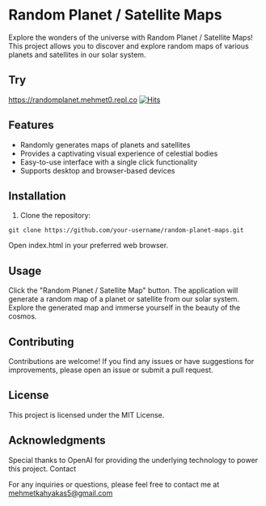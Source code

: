 
# Random Planet / Satellite Maps

Explore the wonders of the universe with Random Planet / Satellite Maps! This project allows you to discover and explore random maps of various planets and satellites in our solar system.

## Try
https://randomplanet.mehmet0.repl.co [![Hits](https://hits.seeyoufarm.com/api/count/incr/badge.svg?url=https%3A%2F%2Fgithub.com%2Fmehmetkahya0%2FRandom-Planet-Maps%2Fblob%2Fmain%2FREADME.md&count_bg=%230073E3&title_bg=%23000000&icon=github.svg&icon_color=%23FFFFFF&title=hits&edge_flat=false)](https://hits.seeyoufarm.com)

## Features

- Randomly generates maps of planets and satellites
- Provides a captivating visual experience of celestial bodies
- Easy-to-use interface with a single click functionality
- Supports desktop and browser-based devices

## Installation

1. Clone the repository:

```shell
git clone https://github.com/your-username/random-planet-maps.git
```
Open index.html in your preferred web browser.

## Usage

Click the "Random Planet / Satellite Map" button.
The application will generate a random map of a planet or satellite from our solar system.
Explore the generated map and immerse yourself in the beauty of the cosmos.

## Contributing

Contributions are welcome! If you find any issues or have suggestions for improvements, please open an issue or submit a pull request.

## License

This project is licensed under the MIT License.

## Acknowledgments

Special thanks to OpenAI for providing the underlying technology to power this project.
Contact

For any inquiries or questions, please feel free to contact me at mehmetkahyakas5@gmail.com



